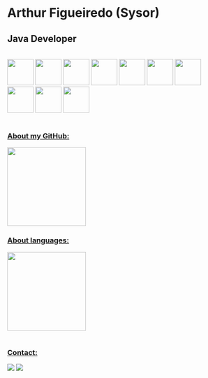 <h1> Arthur Figueiredo (Sysor)</h1><h2>Java Developer</h2>
<div style="display: inline_block"><br>
  <img height="60" width="60" src="https://cdn.jsdelivr.net/gh/devicons/devicon/icons/java/java-original.svg" />
  <img height="60" width="60" src="https://cdn.jsdelivr.net/gh/devicons/devicon/icons/spring/spring-original.svg" />
  <img height="60" width="60" src="https://cdn.jsdelivr.net/gh/devicons/devicon/icons/kotlin/kotlin-original.svg" />
  <img height="60" width="60" src="https://cdn.jsdelivr.net/gh/devicons/devicon/icons/android/android-original.svg" />
  <img height="60" width="60" src="https://cdn.jsdelivr.net/gh/devicons/devicon/icons/python/python-original.svg" />
  <img height="60" width="60" src="https://cdn.jsdelivr.net/gh/devicons/devicon/icons/postgresql/postgresql-original.svg" />
  <img height="60" width="60" src="https://cdn.jsdelivr.net/gh/devicons/devicon/icons/mongodb/mongodb-original.svg" />
  <img height="60" width="60" src="https://cdn.jsdelivr.net/gh/devicons/devicon/icons/html5/html5-original.svg" />
  <img height="60" width="60" src="https://cdn.jsdelivr.net/gh/devicons/devicon/icons/css3/css3-original.svg" />
  <img height="60" width="60" src="https://cdn.jsdelivr.net/gh/devicons/devicon/icons/javascript/javascript-original.svg" />          
</div>
<br>
<div align="left">
  <a href="https://github.com/arthurfigon">
    <h3>About my GitHub:</h3>
    <img height="180em" src="https://github-readme-stats.vercel.app/api?username=arthurfigon&show_icons=true&theme=cobalt&include_all_commits=true&count_private=true"/>
    <br>
    <h3>About languages:</h3>
    <img height="180em" src="https://github-readme-stats.vercel.app/api/top-langs/?username=arthurfigon&layout=compact&langs_count=7&theme=cobalt"/>
</div> 
<br>
 <h3>Contact:</h3>
 <a href="https://www.linkedin.com/in/arthur-figueiredo-gon%C3%A7alves-b0a546206" target="_blank"><img src="https://img.shields.io/badge/-LinkedIn-%230077B5?style=for-the-badge&logo=linkedin&logoColor=white" target="_blank"></a>
<a href = "https://github.com/arthurfigon/arthurfigon/"><img src="https://img.shields.io/badge/-Github-%23333?style=for-the-badge&logo=github&logoColor=white" target="_blank"></a>
